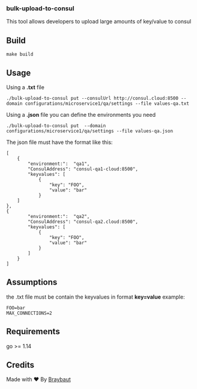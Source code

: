 ### bulk-upload-to-consul

This tool allows developers to upload large amounts of key/value to consul

## Build 

`make build` 

## Usage 

Using a **.txt** file 

```
./bulk-upload-to-consul put --consulUrl http://consul.cloud:8500 --domain configurations/microservice1/qa/settings --file values-qa.txt
```

Using  a **.json**  file you can define the environments you need 

```
./bulk-upload-to-consul put  --domain configurations/microservice1/qa/settings --file values-qa.json
```

The json file must have the format like this:

```
[
    {
        "environment:":  "qa1",
        "ConsulAddress": "consul-qa1-cloud:8500",
        "keyvalues": [    
            {
                "key": "FOO",
                "value": "bar"
            }
    ]
},
{
        "environment:":  "qa2",
        "ConsulAddress": "consul-qa2.cloud:8500",
        "keyvalues": [    
            {
                "key": "FOO",
                "value": "bar"
            }          
        ]
    }
]

```

## Assumptions 

the .txt file must be contain the keyvalues in format **key=value** example:

```
FOO=bar
MAX_CONNECTIONS=2
```

## Requirements

go >= 1.14


## Credits 

Made with ❤  By [Braybaut](https://twitter.com/braybaut)
